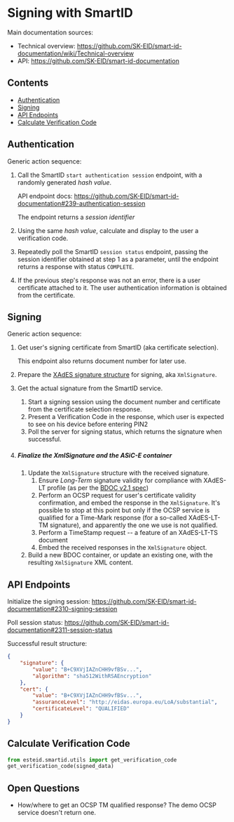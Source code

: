 # Signing with SmartID

Main documentation sources:
* Technical overview: https://github.com/SK-EID/smart-id-documentation/wiki/Technical-overview
* API: https://github.com/SK-EID/smart-id-documentation

## Contents

* [Authentication](#authentication)
* [Signing](#signing)
* [API Endpoints](#api-endpoints)
* [Calculate Verification Code](#calculate-verification-code) 

## Authentication

Generic action sequence:

1. Call the SmartID `start authentication session` endpoint, with a randomly generated _hash value_. 

    API endpoint docs: https://github.com/SK-EID/smart-id-documentation#239-authentication-session

    The endpoint returns a _session identifier_

1. Using the same _hash value_, calculate and display to the user a verification code.
1. Repeatedly poll the SmartID `session status` endpoint, passing the session identifier 
   obtained at step 1 as a parameter, until the endpoint returns a response with status `COMPLETE`.
1. If the previous step's response was not an error, there is a user certificate attached to it. 
   The user authentication information is obtained from the certificate.   


## Signing

Generic action sequence:

1. Get user's signing certificate from SmartID (aka certificate selection).

   This endpoint also returns document number for later use. 

1. Prepare the [XAdES signature structure](https://github.com/thorgate/pyasice) for signing, aka `XmlSignature`. 
1. Get the actual signature from the SmartID service.

    1. Start a signing session using the document number and certificate from the
        certificate selection response.
    1. Present a Verification Code in the response, which user is expected to see on his device before entering PIN2
    1. Poll the server for signing status, which returns the signature when successful. 

1. ##### Finalize the XmlSignature and the ASiC-E container
    
    1. Update the `XmlSignature` structure with the received signature.
        1. Ensure _Long-Term_ signature validity for compliance with XAdES-LT profile (as per the [BDOC v2.1 spec](https://www.id.ee/public/bdoc-spec212-eng.pdf))
        1. Perform an OCSP request for user's certificate validity confirmation, and embed the response in the `XmlSignature`.
            It's possible to stop at this point but only if the OCSP service is qualified for a Time-Mark response 
            (for a so-called XAdES-LT-TM signature), and apparently the one we use is not qualified.
        1. Perform a TimeStamp request -- a feature of an XAdES-LT-TS document 
        1. Embed the received responses in the `XmlSignature` object.
    1. Build a new BDOC container, or update an existing one, with the resulting `XmlSignature` XML content.
 

## API Endpoints


Initialize the signing session: 
https://github.com/SK-EID/smart-id-documentation#2310-signing-session

Poll session status:
https://github.com/SK-EID/smart-id-documentation#2311-session-status

Successful result structure:

```json
{
    "signature": {
        "value": "B+C9XVjIAZnCHH9vfBSv...",
        "algorithm": "sha512WithRSAEncryption"
    },
    "cert": {
        "value": "B+C9XVjIAZnCHH9vfBSv...",
        "assuranceLevel": "http://eidas.europa.eu/LoA/substantial",
		"certificateLevel": "QUALIFIED"
    }
}
```

## Calculate Verification Code

```python
from esteid.smartid.utils import get_verification_code
get_verification_code(signed_data) 
```

## Open Questions

* How/where to get an OCSP TM qualified response? The demo OCSP service doesn't return one.
